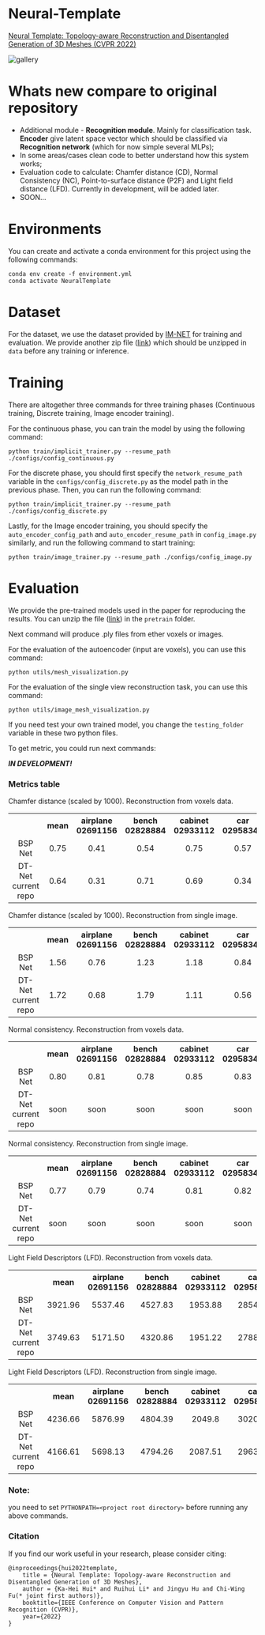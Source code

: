 # Neural-Template
[Neural Template: Topology-aware Reconstruction and Disentangled Generation of 3D Meshes (CVPR 2022)](https://openaccess.thecvf.com/content/CVPR2022/html/Hui_Neural_Template_Topology-Aware_Reconstruction_and_Disentangled_Generation_of_3D_Meshes_CVPR_2022_paper.html)

![gallery](figures/gallery.png)

# Whats new compare to original repository
- Additional module - **Recognition module**. Mainly for classification task. **Encoder** give latent space vector which should be classified via **Recognition network** (which for now simple several MLPs);
- In some areas/cases clean code to better understand how this system works;
- Evaluation code to calculate: Chamfer distance (CD), Normal Consistency (NC), Point-to-surface distance (P2F) and Light field distance (LFD). Currently in development, will be added later.
- SOON...

# Environments
You can create and activate a conda environment for this project using the following commands:
```angular2html
conda env create -f environment.yml
conda activate NeuralTemplate
```

# Dataset
For the dataset, we use the dataset provided by [IM-NET](https://github.com/czq142857/IM-NET-pytorch) for training and evaluation. We provide another zip file ([link](https://drive.google.com/file/d/177bC-AresW8tMq54_q84K6Eav_hGxUZE/view?usp=sharing)) which should be unzipped in ```data``` before any training or inference.

# Training
There are altogether three commands for three training phases (Continuous training, Discrete training, Image encoder training).

For the continuous phase, you can train the model by using the following command:
```angular2html
python train/implicit_trainer.py --resume_path ./configs/config_continuous.py
```

For the discrete phase, you should first specify the ```network_resume_path``` variable in the ```configs/config_discrete.py``` as the model path in the previous phase. Then, you can run the following command:
```angular2html
python train/implicit_trainer.py --resume_path ./configs/config_discrete.py
```

Lastly, for the Image encoder training, you should specify the ```auto_encoder_config_path```  and ```auto_encoder_resume_path``` in ```config_image.py``` similarly, and run the following command to start training:
```angular2html
python train/image_trainer.py --resume_path ./configs/config_image.py
```

# Evaluation
We provide the pre-trained models used in the paper for reproducing the results. You can unzip the file ([link](https://drive.google.com/file/d/1--C2xUp0yao_nHDNvEpL3a1ZpTVC139J/view?usp=sharing)) in the ```pretrain``` folder.

Next command will produce .ply files from ether voxels or images.

For the evaluation of the autoencoder (input are voxels), you can use this command:
```angular2html
python utils/mesh_visualization.py
```

For the evaluation of the single view reconstruction task, you can use this command:
```angular2html
python utils/image_mesh_visualization.py
```

If you need test your own trained model, you change the ```testing_folder``` variable in these two python files.

To get metric, you could run next commands:

***IN DEVELOPMENT!***

### Metrics table

Chamfer distance (scaled by 1000). Reconstruction from voxels data.
<table>
    <tr style="text-align:center">
        <th></th>
        <th>mean </th>
        <th>airplane <br> 02691156 </th>
        <th>bench    <br> 02828884 </th>
        <th>cabinet  <br> 02933112 </th>
        <th>car      <br> 02958343 </th>
        <th>chair    <br> 03001627 </th>
        <th>display  <br> 03211117 </th>
        <th>lamp     <br> 03636649 </th>
        <th>speaker  <br> 03691459 </th>
        <th>rifle    <br> 04090263 </th>
        <th>couch    <br> 04256520 </th>
        <th>table    <br> 04379243 </th>
        <th>phone    <br> 04401088 </th>
        <th>vessel   <br> 04530566 </th>
    </tr>
    <tr style="text-align:center">
        <td>BSP Net</td>
        <td>0.75</td> <!-- mean !-->
        <td>0.41</td> <!-- 02691156 !-->
        <td>0.54</td> <!-- 02828884 !-->
        <td>0.75</td> <!-- 02933112 !-->
        <td>0.57</td> <!-- 02958343 !-->
        <td>0.74</td> <!-- 03001627 !-->
        <td>0.73</td> <!-- 03211117 !-->
        <td>1.59</td> <!-- 03636649 !--> 
        <td>1.16</td> <!-- 03691459 !-->
        <td>0.38</td> <!-- 04090263 !-->
        <td>0.68</td> <!-- 04256520 !-->
        <td>0.90</td> <!-- 04379243 !-->
        <td>0.49</td> <!-- 04401088 !-->
        <td>0.85</td> <!-- 04530566 !-->
    </tr>
    <tr style="text-align:center">
        <td>DT-Net <br> current repo</td>
        <td>0.64</td> <!-- mean !-->
        <td>0.31</td> <!-- 02691156 !-->
        <td>0.71</td> <!-- 02828884 !-->
        <td>0.69</td> <!-- 02933112 !-->
        <td>0.34</td> <!-- 02958343 !-->
        <td>0.68</td> <!-- 03001627 !-->
        <td>0.64</td> <!-- 03211117 !-->
        <td>1.24</td> <!-- 03636649 !--> 
        <td>0.78</td> <!-- 03691459 !-->
        <td>0.37</td> <!-- 04090263 !-->
        <td>0.60</td> <!-- 04256520 !-->
        <td>0.96</td> <!-- 04379243 !-->
        <td>0.48</td> <!-- 04401088 !-->
        <td>0.54</td> <!-- 04530566 !-->
    </tr>
</table>


Chamfer distance (scaled by 1000). Reconstruction from single image.
<table>
    <tr style="text-align:center">
        <th></th>
        <th>mean </th>
        <th>airplane <br> 02691156 </th>
        <th>bench    <br> 02828884 </th>
        <th>cabinet  <br> 02933112 </th>
        <th>car      <br> 02958343 </th>
        <th>chair    <br> 03001627 </th>
        <th>display  <br> 03211117 </th>
        <th>lamp     <br> 03636649 </th>
        <th>speaker  <br> 03691459 </th>
        <th>rifle    <br> 04090263 </th>
        <th>couch    <br> 04256520 </th>
        <th>table    <br> 04379243 </th>
        <th>phone    <br> 04401088 </th>
        <th>vessel   <br> 04530566 </th>
    </tr>
    <tr style="text-align:center">
        <td>BSP Net</td>
        <td>1.56</td> <!-- mean !-->
        <td>0.76</td> <!-- 02691156 !-->
        <td>1.23</td> <!-- 02828884 !-->
        <td>1.18</td> <!-- 02933112 !-->
        <td>0.84</td> <!-- 02958343 !-->
        <td>1.33</td> <!-- 03001627 !-->
        <td>1.85</td> <!-- 03211117 !-->
        <td>3.39</td> <!-- 03636649 !--> 
        <td>2.61</td> <!-- 03691459 !-->
        <td>0.89</td> <!-- 04090263 !-->
        <td>1.63</td> <!-- 04256520 !-->
        <td>1.64</td> <!-- 04379243 !-->
        <td>1.38</td> <!-- 04401088 !-->
        <td>1.58</td> <!-- 04530566 !-->
    </tr>
    <tr style="text-align:center">
        <td>DT-Net <br> current repo</td>
        <td>1.72</td> <!-- mean !-->
        <td>0.68</td> <!-- 02691156 !-->
        <td>1.79</td> <!-- 02828884 !-->
        <td>1.11</td> <!-- 02933112 !-->
        <td>0.56</td> <!-- 02958343 !-->
        <td>1.40</td> <!-- 03001627 !-->
        <td>2.97</td> <!-- 03211117 !-->
        <td>4.51</td> <!-- 03636649 !--> 
        <td>2.38</td> <!-- 03691459 !-->
        <td>0.99</td> <!-- 04090263 !-->
        <td>1.45</td> <!-- 04256520 !-->
        <td>1.91</td> <!-- 04379243 !-->
        <td>1.36</td> <!-- 04401088 !-->
        <td>1.22</td> <!-- 04530566 !-->
    </tr>
</table>


Normal consistency. Reconstruction from voxels data.
<table>
    <tr style="text-align:center">
        <th></th>
        <th>mean </th>
        <th>airplane <br> 02691156 </th>
        <th>bench    <br> 02828884 </th>
        <th>cabinet  <br> 02933112 </th>
        <th>car      <br> 02958343 </th>
        <th>chair    <br> 03001627 </th>
        <th>display  <br> 03211117 </th>
        <th>lamp     <br> 03636649 </th>
        <th>speaker  <br> 03691459 </th>
        <th>rifle    <br> 04090263 </th>
        <th>couch    <br> 04256520 </th>
        <th>table    <br> 04379243 </th>
        <th>phone    <br> 04401088 </th>
        <th>vessel   <br> 04530566 </th>
    </tr>
    <tr style="text-align:center">
        <td>BSP Net</td>
        <td>0.80</td> <!-- mean !-->
        <td>0.81</td> <!-- 02691156 !-->
        <td>0.78</td> <!-- 02828884 !-->
        <td>0.85</td> <!-- 02933112 !-->
        <td>0.83</td> <!-- 02958343 !-->
        <td>0.80</td> <!-- 03001627 !-->
        <td>0.85</td> <!-- 03211117 !-->
        <td>0.71</td> <!-- 03636649 !--> 
        <td>0.83</td> <!-- 03691459 !-->
        <td>0.71</td> <!-- 04090263 !-->
        <td>0.85</td> <!-- 04256520 !-->
        <td>0.82</td> <!-- 04379243 !-->
        <td>0.91</td> <!-- 04401088 !-->
        <td>0.73</td> <!-- 04530566 !-->
    </tr>
    <tr style="text-align:center">
        <td>DT-Net <br> current repo</td>
        <td>soon</td> <!-- mean !-->
        <td>soon</td> <!-- 02691156 !-->
        <td>soon</td> <!-- 02828884 !-->
        <td>soon</td> <!-- 02933112 !-->
        <td>soon</td> <!-- 02958343 !-->
        <td>soon</td> <!-- 03001627 !-->
        <td>soon</td> <!-- 03211117 !-->
        <td>soon</td> <!-- 03636649 !--> 
        <td>soon</td> <!-- 03691459 !-->
        <td>soon</td> <!-- 04090263 !-->
        <td>soon</td> <!-- 04256520 !-->
        <td>soon</td> <!-- 04379243 !-->
        <td>soon</td> <!-- 04401088 !-->
        <td>soon</td> <!-- 04530566 !-->
    </tr>
</table>


Normal consistency. Reconstruction from single image.
<table>
    <tr style="text-align:center">
        <th></th>
        <th>mean </th>
        <th>airplane <br> 02691156 </th>
        <th>bench    <br> 02828884 </th>
        <th>cabinet  <br> 02933112 </th>
        <th>car      <br> 02958343 </th>
        <th>chair    <br> 03001627 </th>
        <th>display  <br> 03211117 </th>
        <th>lamp     <br> 03636649 </th>
        <th>speaker  <br> 03691459 </th>
        <th>rifle    <br> 04090263 </th>
        <th>couch    <br> 04256520 </th>
        <th>table    <br> 04379243 </th>
        <th>phone    <br> 04401088 </th>
        <th>vessel   <br> 04530566 </th>
    </tr>
    <tr style="text-align:center">
        <td>BSP Net</td>
        <td>0.77</td> <!-- mean !-->
        <td>0.79</td> <!-- 02691156 !-->
        <td>0.74</td> <!-- 02828884 !-->
        <td>0.81</td> <!-- 02933112 !-->
        <td>0.82</td> <!-- 02958343 !-->
        <td>0.76</td> <!-- 03001627 !-->
        <td>0.80</td> <!-- 03211117 !-->
        <td>0.67</td> <!-- 03636649 !--> 
        <td>0.79</td> <!-- 03691459 !-->
        <td>0.67</td> <!-- 04090263 !-->
        <td>0.81</td> <!-- 04256520 !-->
        <td>0.79</td> <!-- 04379243 !-->
        <td>0.88</td> <!-- 04401088 !-->
        <td>0.70</td> <!-- 04530566 !-->
    </tr>
    <tr style="text-align:center">
        <td>DT-Net <br> current repo</td>
        <td>soon</td> <!-- mean !-->
        <td>soon</td> <!-- 02691156 !-->
        <td>soon</td> <!-- 02828884 !-->
        <td>soon</td> <!-- 02933112 !-->
        <td>soon</td> <!-- 02958343 !-->
        <td>soon</td> <!-- 03001627 !-->
        <td>soon</td> <!-- 03211117 !-->
        <td>soon</td> <!-- 03636649 !--> 
        <td>soon</td> <!-- 03691459 !-->
        <td>soon</td> <!-- 04090263 !-->
        <td>soon</td> <!-- 04256520 !-->
        <td>soon</td> <!-- 04379243 !-->
        <td>soon</td> <!-- 04401088 !-->
        <td>soon</td> <!-- 04530566 !-->
    </tr>
</table>


Light Field Descriptors (LFD). Reconstruction from voxels data.
<table>
    <tr style="text-align:center">
        <th></th>
        <th>mean </th>
        <th>airplane <br> 02691156 </th>
        <th>bench    <br> 02828884 </th>
        <th>cabinet  <br> 02933112 </th>
        <th>car      <br> 02958343 </th>
        <th>chair    <br> 03001627 </th>
        <th>display  <br> 03211117 </th>
        <th>lamp     <br> 03636649 </th>
        <th>speaker  <br> 03691459 </th>
        <th>rifle    <br> 04090263 </th>
        <th>couch    <br> 04256520 </th>
        <th>table    <br> 04379243 </th>
        <th>phone    <br> 04401088 </th>
        <th>vessel   <br> 04530566 </th>
    </tr>
    <tr style="text-align:center">
        <td>BSP Net</td>
        <td>3921.96</td> <!-- mean !-->
        <td>5537.46</td> <!-- 02691156 !-->
        <td>4527.83</td> <!-- 02828884 !-->
        <td>1953.88</td> <!-- 02933112 !-->
        <td>2854.70</td> <!-- 02958343 !-->
        <td>3225.88</td> <!-- 03001627 !-->
        <td>3161.02</td> <!-- 03211117 !-->
        <td>7245.25</td> <!-- 03636649 !--> 
        <td>2134.13</td> <!-- 03691459 !-->
        <td>6591.03</td> <!-- 04090263 !-->
        <td>2775.30</td> <!-- 04256520 !-->
        <td>3084.76</td> <!-- 04379243 !-->
        <td>2866.22</td> <!-- 04401088 !-->
        <td>5028.03</td> <!-- 04530566 !-->
    </tr>
    <tr style="text-align:center">
        <td>DT-Net <br> current repo</td>
        <td>3749.63</td> <!-- mean !-->
        <td>5171.50</td> <!-- 02691156 !-->
        <td>4320.86</td> <!-- 02828884 !-->
        <td>1951.22</td> <!-- 02933112 !-->
        <td>2788.22</td> <!-- 02958343 !-->
        <td>3044.63</td> <!-- 03001627 !-->
        <td>3033.83</td> <!-- 03211117 !-->
        <td>6950.49</td> <!-- 03636649 !--> 
        <td>2037.50</td> <!-- 03691459 !-->
        <td>6303.48</td> <!-- 04090263 !-->
        <td>2633.13</td> <!-- 04256520 !-->
        <td>2874.31</td> <!-- 04379243 !-->
        <td>2767.16</td> <!-- 04401088 !-->
        <td>4868.91</td> <!-- 04530566 !-->
    </tr>
</table>


Light Field Descriptors (LFD). Reconstruction from single image.
<table>
    <tr style="text-align:center">
        <th></th>
        <th>mean </th>
        <th>airplane <br> 02691156 </th>
        <th>bench    <br> 02828884 </th>
        <th>cabinet  <br> 02933112 </th>
        <th>car      <br> 02958343 </th>
        <th>chair    <br> 03001627 </th>
        <th>display  <br> 03211117 </th>
        <th>lamp     <br> 03636649 </th>
        <th>speaker  <br> 03691459 </th>
        <th>rifle    <br> 04090263 </th>
        <th>couch    <br> 04256520 </th>
        <th>table    <br> 04379243 </th>
        <th>phone    <br> 04401088 </th>
        <th>vessel   <br> 04530566 </th>
    </tr>
    <tr style="text-align:center">
        <td>BSP Net</td>
        <td>4236.66</td> <!-- mean !-->
        <td>5876.99</td> <!-- 02691156 !-->
        <td>4804.39</td> <!-- 02828884 !-->
        <td>2049.8 </td> <!-- 02933112 !-->
        <td>3020.48</td> <!-- 02958343 !-->
        <td>3561.79</td> <!-- 03001627 !-->
        <td>3633.37</td> <!-- 03211117 !-->
        <td>7725.46</td> <!-- 03636649 !--> 
        <td>2417.43</td> <!-- 03691459 !-->
        <td>6920.46</td> <!-- 04090263 !-->
        <td>3040.49</td> <!-- 04256520 !-->
        <td>3335.52</td> <!-- 04379243 !-->
        <td>3143.68</td> <!-- 04401088 !-->
        <td>5546.68</td> <!-- 04530566 !-->
    </tr>
    <tr style="text-align:center">
        <td>DT-Net <br> current repo</td>
        <td>4166.61</td> <!-- mean !-->
        <td>5698.13</td> <!-- 02691156 !-->
        <td>4794.26</td> <!-- 02828884 !-->
        <td>2087.51</td> <!-- 02933112 !-->
        <td>2963.32</td> <!-- 02958343 !-->
        <td>3571.69</td> <!-- 03001627 !-->
        <td>3479.32</td> <!-- 03211117 !-->
        <td>7542.94</td> <!-- 03636649 !--> 
        <td>2412.35</td> <!-- 03691459 !-->
        <td>6750.99</td> <!-- 04090263 !-->
        <td>3037.33</td> <!-- 04256520 !-->
        <td>3278.80</td> <!-- 04379243 !-->
        <td>3058.07</td> <!-- 04401088 !-->
        <td>5491.23</td> <!-- 04530566 !-->
    </tr>
</table>

### Note: 
you need to set ```PYTHONPATH=<project root directory>``` before running any above commands.

### Citation
If you find our work useful in your research, please consider citing:
```
@inproceedings{hui2022template,
    title = {Neural Template: Topology-aware Reconstruction and Disentangled Generation of 3D Meshes},
    author = {Ka-Hei Hui* and Ruihui Li* and Jingyu Hu and Chi-Wing Fu(* joint first authors)},
    booktitle={IEEE Conference on Computer Vision and Pattern Recognition (CVPR)},
    year={2022}
}
```


